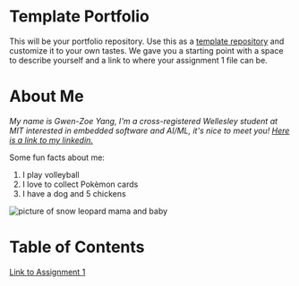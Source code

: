 # Template Portfolio
This will be your portfolio repository. Use this as a [template repository](https://docs.github.com/en/repositories/creating-and-managing-repositories/creating-a-template-repository) and customize it to your own tastes. We gave you a starting point with a space to describe yourself and a link to where your assignment 1 file can be.

# About Me
*My name is Gwen-Zoe Yang, I'm a cross-registered Wellesley student at MIT interested in embedded software and AI/ML, it's nice to meet you! [Here is a link to my linkedin.](https://www.linkedin.com/in/gwenzoeyang/)*

Some fun facts about me:
1. I play volleyball
2. I love to collect Pokèmon cards
3. I have a dog and 5 chickens

![picture of snow leopard mama and baby](https://www.vidavetcare.com/wp-content/uploads/sites/234/2022/04/golden-retriever-dog-breed-info.jpeg)


# Table of Contents
[Link to Assignment 1](assignments/assignment1.md)
